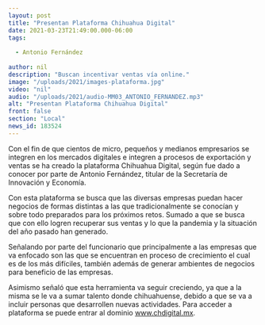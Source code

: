 ```yaml
---
layout: post
title: "Presentan Plataforma Chihuahua Digital"
date: 2021-03-23T21:49:00.000-06:00
tags:
  
  - Antonio Fernández
  
author: nil
description: "Buscan incentivar ventas vía online."
image: "/uploads/2021/images-plataforma.jpg"
video: "nil"
audio: "/uploads/2021/audio-MM03_ANTONIO_FERNANDEZ.mp3"
alt: "Presentan Plataforma Chihuahua Digital"
front: false
section: "Local"
news_id: 183524
---
```


Con el fin de que cientos de micro, pequeños y medianos empresarios se integren en los mercados digitales e integren a procesos de exportación y ventas se ha creado la plataforma Chihuahua Digital, según fue dado a conocer por parte de Antonio Fernández, titular de la Secretaría de Innovación y Economía. 

Con esta plataforma se busca que las diversas empresas puedan hacer negocios de formas distintas a las que tradicionalmente se conocían y sobre todo preparados para los próximos retos. Sumado a que se busca que con ello logren recuperar sus ventas y lo que la pandemia y la situación del año pasado han generado.

Señalando por parte del funcionario que principalmente a las empresas que va enfocado son las que se encuentran en proceso de crecimiento el cual es de los más difíciles, también además de generar ambientes de negocios para beneficio de las empresas.

Asimismo señaló que esta herramienta va seguir creciendo, ya que a la misma se le va a sumar talento donde chihuahuense, debido a que se va a incluir personas que desarrollen nuevas actividades. Para acceder a plataforma se puede entrar al dominio www.chdigital.mx.
